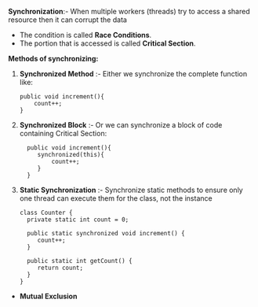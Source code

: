 **Synchronization**:- When multiple workers (threads) try to access a shared resource then it can corrupt the data

- The condition is called **Race Conditions**.
- The portion that is accessed is called **Critical Section**.

****Methods of synchronizing:****

1. **Synchronized Method** :- Either we synchronize the complete function like:
    ```
    public void increment(){
        count++;
    }
    ```
2. **Synchronized Block** :- Or we can synchronize a block of code containing Critical Section:
   ```
     public void increment(){
        synchronized(this){
            count++;
        }
     }
   ```
3. **Static Synchronization** :- Synchronize static methods to ensure only one thread can execute them for the class,
   not the instance
   ```
   class Counter {
     private static int count = 0;

     public static synchronized void increment() {
        count++;
     }

     public static int getCount() {
        return count;
     }
   }
   ```

- **Mutual Exclusion**
